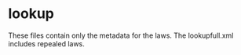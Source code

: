 # lookup
These files contain only the metadata for the laws.  The lookupfull.xml includes repealed laws.
